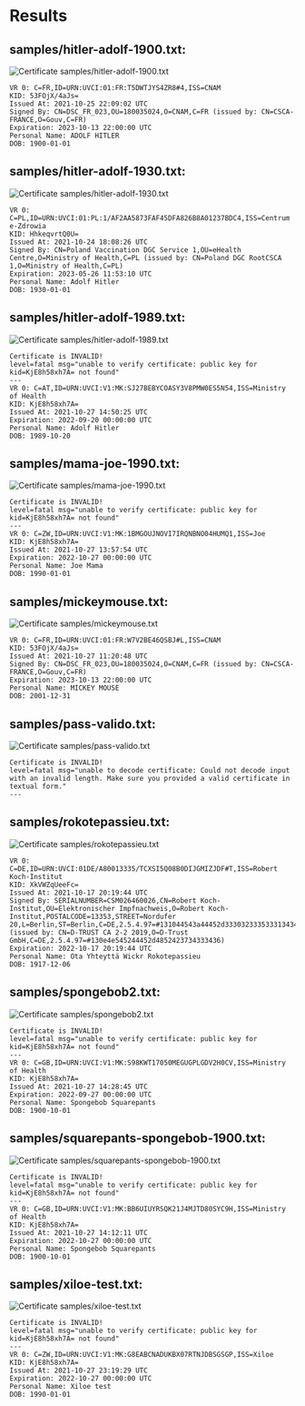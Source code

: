 # Results

## samples/hitler-adolf-1900.txt:

![Certificate samples/hitler-adolf-1900.txt](samples/hitler-adolf-1900.png)

```plain
VR 0: C=FR,ID=URN:UVCI:01:FR:T5DWTJYS4ZR8#4,ISS=CNAM
KID: 53FOjX/4aJs=
Issued At: 2021-10-25 22:09:02 UTC
Signed By: CN=DSC_FR_023,OU=180035024,O=CNAM,C=FR (issued by: CN=CSCA-FRANCE,O=Gouv,C=FR)
Expiration: 2023-10-13 22:00:00 UTC
Personal Name: ADOLF HITLER
DOB: 1900-01-01
```

## samples/hitler-adolf-1930.txt:

![Certificate samples/hitler-adolf-1930.txt](samples/hitler-adolf-1930.png)

```plain
VR 0: C=PL,ID=URN:UVCI:01:PL:1/AF2AA5873FAF45DFA826B8A01237BDC4,ISS=Centrum e-Zdrowia
KID: HhkeqvrtQ0U=
Issued At: 2021-10-24 18:08:26 UTC
Signed By: CN=Poland Vaccination DGC Service 1,OU=eHealth Centre,O=Ministry of Health,C=PL (issued by: CN=Poland DGC RootCSCA 1,O=Ministry of Health,C=PL)
Expiration: 2023-05-26 11:53:10 UTC
Personal Name: Adolf Hitler
DOB: 1930-01-01
```

## samples/hitler-adolf-1989.txt:

![Certificate samples/hitler-adolf-1989.txt](samples/hitler-adolf-1989.png)

```plain
Certificate is INVALID!
level=fatal msg="unable to verify certificate: public key for kid=KjE8h58xh7A= not found"
---
VR 0: C=AT,ID=URN:UVCI:V1:MK:SJ27BEBYCOASY3V8PMW0ES5N54,ISS=Ministry of Health
KID: KjE8h58xh7A=
Issued At: 2021-10-27 14:50:25 UTC
Expiration: 2022-09-20 00:00:00 UTC
Personal Name: Adolf Hitler
DOB: 1989-10-20
```

## samples/mama-joe-1990.txt:

![Certificate samples/mama-joe-1990.txt](samples/mama-joe-1990.png)

```plain
Certificate is INVALID!
level=fatal msg="unable to verify certificate: public key for kid=KjE8h58xh7A= not found"
---
VR 0: C=ZW,ID=URN:UVCI:V1:MK:1BMGOUJNOVI7IRQNBNO04HUMQ1,ISS=Joe
KID: KjE8h58xh7A=
Issued At: 2021-10-27 13:57:54 UTC
Expiration: 2022-10-27 00:00:00 UTC
Personal Name: Joe Mama
DOB: 1990-01-01
```

## samples/mickeymouse.txt:

![Certificate samples/mickeymouse.txt](samples/mickeymouse.png)

```plain
VR 0: C=FR,ID=URN:UVCI:01:FR:W7V2BE46QSBJ#L,ISS=CNAM
KID: 53FOjX/4aJs=
Issued At: 2021-10-27 11:20:48 UTC
Signed By: CN=DSC_FR_023,OU=180035024,O=CNAM,C=FR (issued by: CN=CSCA-FRANCE,O=Gouv,C=FR)
Expiration: 2023-10-13 22:00:00 UTC
Personal Name: MICKEY MOUSE
DOB: 2001-12-31
```

## samples/pass-valido.txt:

![Certificate samples/pass-valido.txt](samples/pass-valido.png)

```plain
Certificate is INVALID!
level=fatal msg="unable to decode certificate: Could not decode input with an invalid length. Make sure you provided a valid certificate in textual form."
---
```

## samples/rokotepassieu.txt:

![Certificate samples/rokotepassieu.txt](samples/rokotepassieu.png)

```plain
VR 0: C=DE,ID=URN:UVCI:01DE/A80013335/TCXSI5Q08B0DIJGMIZJDF#T,ISS=Robert Koch-Institut
KID: XkVWZqUeeFc=
Issued At: 2021-10-17 20:19:44 UTC
Signed By: SERIALNUMBER=CSM026460026,CN=Robert Koch-Institut,OU=Elektronischer Impfnachweis,O=Robert Koch-Institut,POSTALCODE=13353,STREET=Nordufer 20,L=Berlin,ST=Berlin,C=DE,2.5.4.97=#131044543a44452d33303233353331343435 (issued by: CN=D-TRUST CA 2-2 2019,O=D-Trust GmbH,C=DE,2.5.4.97=#130e4e545244452d4852423734333436)
Expiration: 2022-10-17 20:19:44 UTC
Personal Name: Ota Yhteyttä Wickr Rokotepassieu
DOB: 1917-12-06
```

## samples/spongebob2.txt:

![Certificate samples/spongebob2.txt](samples/spongebob2.png)

```plain
Certificate is INVALID!
level=fatal msg="unable to verify certificate: public key for kid=KjE8h58xh7A= not found"
---
VR 0: C=GB,ID=URN:UVCI:V1:MK:S98KWT17050MEGUGPLGDV2H0CV,ISS=Ministry of Health
KID: KjE8h58xh7A=
Issued At: 2021-10-27 14:28:45 UTC
Expiration: 2022-09-27 00:00:00 UTC
Personal Name: Spongebob Squarepants
DOB: 1900-10-01
```

## samples/squarepants-spongebob-1900.txt:

![Certificate samples/squarepants-spongebob-1900.txt](samples/squarepants-spongebob-1900.png)

```plain
Certificate is INVALID!
level=fatal msg="unable to verify certificate: public key for kid=KjE8h58xh7A= not found"
---
VR 0: C=GB,ID=URN:UVCI:V1:MK:BB6UIUYRSQK21J4MJTD80SYC9H,ISS=Ministry of Health
KID: KjE8h58xh7A=
Issued At: 2021-10-27 14:12:11 UTC
Expiration: 2022-10-27 00:00:00 UTC
Personal Name: Spongebob Squarepants
DOB: 1900-10-01
```

## samples/xiloe-test.txt:

![Certificate samples/xiloe-test.txt](samples/xiloe-test.png)

```plain
Certificate is INVALID!
level=fatal msg="unable to verify certificate: public key for kid=KjE8h58xh7A= not found"
---
VR 0: C=ZW,ID=URN:UVCI:V1:MK:G8EABCNADUKBX07RTNJDBSGSGP,ISS=Xiloe
KID: KjE8h58xh7A=
Issued At: 2021-10-27 23:19:29 UTC
Expiration: 2022-10-27 00:00:00 UTC
Personal Name: Xiloe test
DOB: 1990-01-01
```
